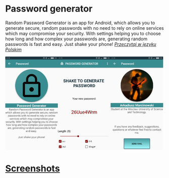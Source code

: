 # Password generator
Random Password Generator is an app for Android, which allows you to generate secure, random passwords with no need to rely on online services which may compromise your security. With settings helping you to choose how long and how complex your passwords are, generating random passwords is fast and easy.
Just shake your phone!
_[Przeczytaj w języku Polskim](README.pl.md)_

<img src="screenshots/about_app_screen.png" height="33%" width="33%"><img src="screenshots/password_screen.png" height="33%" width="33%"><img src="screenshots/about_author_screen.png" height="33%" width="33%">

# [Screenshots](https://github.com/CrabsterK/PasswordGenerator/tree/master/screenshots)
